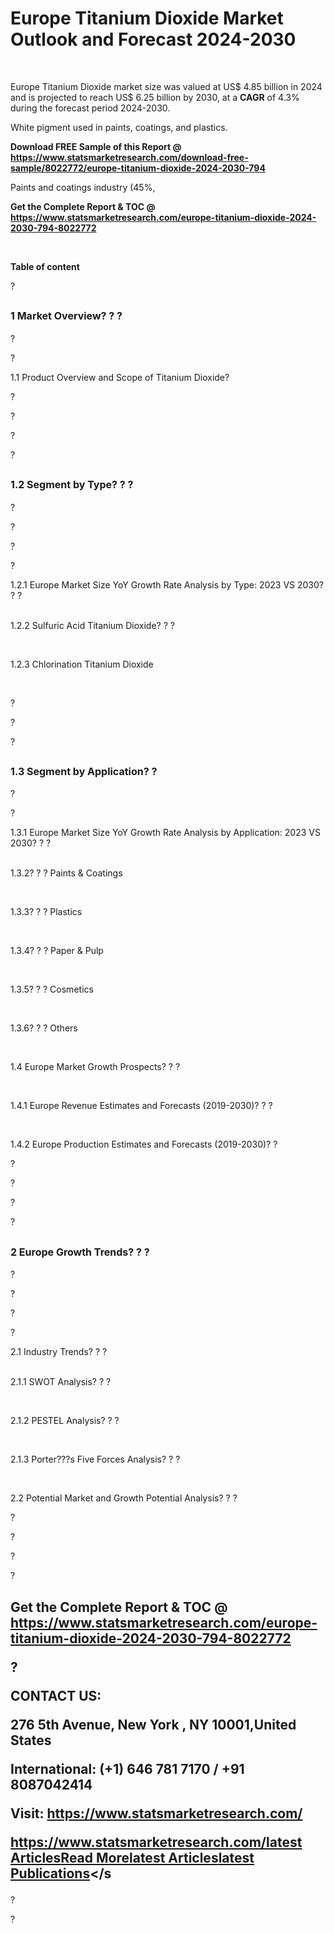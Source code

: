 <h1>Europe Titanium Dioxide Market Outlook and Forecast 2024-2030</h1><br/><p>Europe Titanium Dioxide market size was valued at US$ 4.85 billion in 2024 and is projected to reach US$ 6.25 billion by 2030, at a <strong>CAGR</strong> of 4.3% during the forecast period 2024-2030.</p>
 
 
 
 <p>White pigment used in paints, coatings, and plastics.</p>
 
 
 
 <p><strong>Download FREE Sample of this Report @ <a href="https://www.statsmarketresearch.com/download-free-sample/8022772/europe-titanium-dioxide-2024-2030-794">https://www.statsmarketresearch.com/download-free-sample/8022772/europe-titanium-dioxide-2024-2030-794</a></strong></p>
 
 
 
 <p>Paints and coatings industry (45%,</p>
 
 
 
 <div><b>Get the Complete Report & TOC @ <a href="https://www.statsmarketresearch.com/europe-titanium-dioxide-2024-2030-794-8022772">https://www.statsmarketresearch.com/europe-titanium-dioxide-2024-2030-794-8022772</a></b></div>
 
 
 
 <p><br />
 
 <b>Table of content</b></p>
 
 
 
 <p>? </p>
 
 
 
 <h2><span style="font-size:16px"><strong>1 Market Overview? ? ? </strong></span></h2>
 
 
 
 <p>? </p>
 
 
 
 <p>? </p>
 
 
 
 <p>1.1 Product Overview and Scope of Titanium Dioxide? </p>
 
 
 
 <p>? </p>
 
 
 
 <p>? </p>
 
 
 
 <p>? </p>
 
 
 
 <p>? </p>
 
 
 
 <h2><strong><span style="font-size:16px">1.2 Segment by Type? ? ? </span></strong></h2>
 
 
 
 <p>? </p>
 
 
 
 <p>? </p>
 
 
 
 <p>? </p>
 
 
 
 <p>? </p>
 
 
 
 <p>1.2.1 Europe Market Size YoY Growth Rate Analysis by Type: 2023 VS 2030? ? ? <br />
 
 <br />
 
 1.2.2 Sulfuric Acid Titanium Dioxide? ? ? <br />
 
 <br />
 
 1.2.3 Chlorination Titanium Dioxide<br />
 
 <br />
 
 ? </p>
 
 
 
 <p>? </p>
 
 
 
 <p>? </p>
 
 
 
 <h2><span style="font-size:16px"><strong>1.3 Segment by Application? ? </strong></span></h2>
 
 
 
 <p>? </p>
 
 
 
 <p>? </p>
 
 
 
 <p>1.3.1 Europe Market Size YoY Growth Rate Analysis by Application: 2023 VS 2030? ? ? <br />
 
 <br />
 
 1.3.2? ? ? Paints & Coatings<br />
 
 <br />
 
 1.3.3? ? ? Plastics<br />
 
 <br />
 
 1.3.4? ? ? Paper & Pulp<br />
 
 <br />
 
 1.3.5? ? ? Cosmetics<br />
 
 <br />
 
 1.3.6? ? ? Others<br />
 
 <br />
 
 1.4 Europe Market Growth Prospects? ? ? <br />
 
 <br />
 
 1.4.1 Europe Revenue Estimates and Forecasts (2019-2030)? ? ? <br />
 
 <br />
 
 1.4.2 Europe Production Estimates and Forecasts (2019-2030)? ? </p>
 
 
 
 <p>? </p>
 
 
 
 <p>? </p>
 
 
 
 <p>? </p>
 
 
 
 <p>? </p>
 
 
 
 <h2><span style="font-size:16px"><strong>2 Europe Growth Trends? ? ? </strong></span></h2>
 
 
 
 <p>? </p>
 
 
 
 <p>? </p>
 
 
 
 <p>? </p>
 
 
 
 <p>? </p>
 
 
 
 <p>2.1 Industry Trends? ? ? <br />
 
 <br />
 
 2.1.1 SWOT Analysis? ? ? <br />
 
 <br />
 
 2.1.2 PESTEL Analysis? ? ? <br />
 
 <br />
 
 2.1.3 Porter???s Five Forces Analysis? ? ? <br />
 
 <br />
 
 2.2 Potential Market and Growth Potential Analysis? ? ? </p>
 
 
 
 <p>? </p>
 
 
 
 <p>? </p>
 
 
 
 <p>? </p>
 
 
 
 <p>? </p>
 
 
 
 <h2><s<br>
 
 <div><b>Get the Complete Report & TOC @ <a href="https://www.statsmarketresearch.com/europe-titanium-dioxide-2024-2030-794-8022772">https://www.statsmarketresearch.com/europe-titanium-dioxide-2024-2030-794-8022772</a></b></div>
 
 
 
 <p>? </p>
 
 <b>CONTACT US:</b><br />
 
 276 5th Avenue, New York , NY 10001,United States<br />
 
 International: (+1) 646 781 7170 / +91 8087042414<br />
 
 Visit: <a href="https://www.statsmarketresearch.com/">https://www.statsmarketresearch.com/</a><br />
 
 <a href="https://gyeongbokgung.com">https://www.statsmarketresearch.com/</a><a href="https://hallyeomaritime.com">latest Articles</a><a href="https://jingwansa.com">Read More</a><a href="https://nguoiviet.jp/">latest Articles</a><a href="https://www.intelmarketresearch.com/">latest Publications</a></s<br></h2>
 
 
 
 <p>? </p>
 
 
 
 <p>? </p>